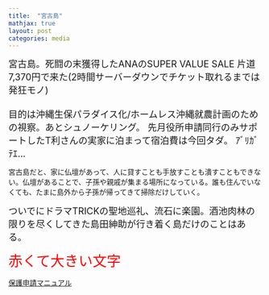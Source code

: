 ```yaml
---
title:  "宮古島"
mathjax: true
layout: post
categories: media
---
```



<span style="font-size: 130%">宮古島。死闘の末獲得したANAのSUPER VALUE SALE 片道7,370円で来た(2時間サーバーダウンでチケット取れるまでは発狂モノ) <br><br>
目的は沖縄生保パラダイス化/ホームレス沖縄就農計画のための視察。あとシュノーケリング。
先月役所申請同行のみサポートしたT利さんの実家に泊まって宿泊費は今回タダ。 ｱﾞﾘｶﾞﾃｴ…</span>


宮古島だと、家に仏壇があって、人に貸すことも手放すことも潰すこともできない。仏壇があることで、子孫や親戚が集まる場所になっている。誰も住んでいなくても、たまに島外から子孫が帰ってきて掃除だけしていく。

<span style="font-size: 130%">ついでにドラマTRICKの聖地巡礼、流石に楽園。酒池肉林の限りを尽くしてきた島田紳助が行き着く島だけのことはある。</span>

<span style="font-size: 200%; color: red;">赤くて大きい文字</span>

[保護申請マニュアル](https://docs.google.com/document/d/14lv7WJjZK0jcjpD3xnEfFFuS72kNyaSj_HSGfM0BjrM/edit?usp=sharing)
